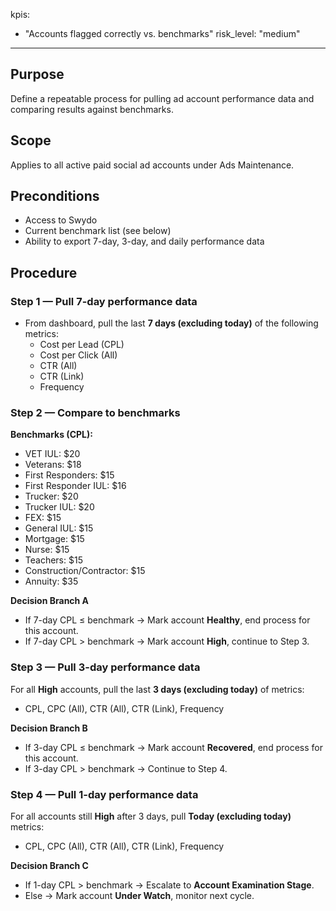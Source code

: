 kpis:
  - "Accounts flagged correctly vs. benchmarks"
risk_level: "medium"
---

## Purpose
Define a repeatable process for pulling ad account performance data and comparing results against benchmarks.

## Scope
Applies to all active paid social ad accounts under Ads Maintenance.  

## Preconditions
- Access to Swydo
- Current benchmark list (see below)
- Ability to export 7-day, 3-day, and daily performance data

## Procedure

### Step 1 — Pull 7-day performance data
- From dashboard, pull the last **7 days (excluding today)** of the following metrics:
  - Cost per Lead (CPL)
  - Cost per Click (All)
  - CTR (All)
  - CTR (Link)
  - Frequency

### Step 2 — Compare to benchmarks
**Benchmarks (CPL):**
- VET IUL: $20  
- Veterans: $18  
- First Responders: $15  
- First Responder IUL: $16  
- Trucker: $20  
- Trucker IUL: $20  
- FEX: $15  
- General IUL: $15  
- Mortgage: $15  
- Nurse: $15  
- Teachers: $15  
- Construction/Contractor: $15  
- Annuity: $35  

**Decision Branch A**  
- If 7-day CPL ≤ benchmark → Mark account **Healthy**, end process for this account.  
- If 7-day CPL > benchmark → Mark account **High**, continue to Step 3.  

### Step 3 — Pull 3-day performance data
For all **High** accounts, pull the last **3 days (excluding today)** of metrics:  
- CPL, CPC (All), CTR (All), CTR (Link), Frequency  

**Decision Branch B**  
- If 3-day CPL ≤ benchmark → Mark account **Recovered**, end process for this account.  
- If 3-day CPL > benchmark → Continue to Step 4.  

### Step 4 — Pull 1-day performance data
For all accounts still **High** after 3 days, pull **Today (excluding today)** metrics:  
- CPL, CPC (All), CTR (All), CTR (Link), Frequency  

**Decision Branch C**  
- If 1-day CPL > benchmark → Escalate to **Account Examination Stage**.  
- Else → Mark account **Under Watch**, monitor next cycle.  
